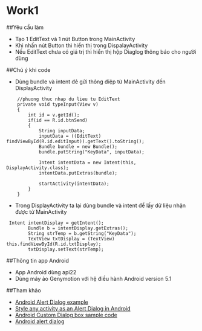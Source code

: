 ﻿# Work1
##Yêu cầu làm
+ Tạo 1 EditText và 1 nút Button trong MainActivity
+ Khi nhấn nút Button thì hiển thị trong DispalayActivity
+ Nếu EditText chưa có giá trị thì hiển thị hộp Diaglog thông báo cho người dùng

##Chú ý khi code
+ Dùng bundle và intent đẻ gửi thông điệp từ MainActivity đến DisplayActivity
```
    //phuong thuc nhap du lieu tu EditText
    private void typeInput(View v)
    {
        int id = v.getId();
        if(id == R.id.btnSend)
        {
            String inputData;
            inputData = ((EditText) findViewById(R.id.editInput)).getText().toString();
            Bundle bundle = new Bundle();
            bundle.putString("KeyData", inputData);

            Intent intentData = new Intent(this, DisplayActivity.class);
            intentData.putExtras(bundle);

            startActivity(intentData);
        }
    }
```

+ Trong  DisplayActivity ta lại dùng bundle và intent để lấy dữ liệu nhận được từ MainActivity
```
 Intent intentDisplay = getIntent();
        Bundle b = intentDisplay.getExtras();
        String strTemp = b.getString("KeyData");
        TextView txtDisplay = (TextView) this.findViewById(R.id.txtDisplay);
        txtDisplay.setText(strTemp);
```

##Thông tin app Android 
+ App Android dùng api22 
+ Dùng máy ảo Genymotion với hệ điều hành Android version 5.1

##Tham khảo
+ [Android Alert Dialog example](http://www.mkyong.com/android/android-alert-dialog-example/)
+ [Style any activity as an Alert Dialog in Android](http://www.codeproject.com/Tips/623446/Style-Any-Activity-as-an-Alert-Dialog-in-Android)
+ [Android Custom Dialog box sample code](http://www.mysamplecode.com/2011/06/android-custom-dialog-box-sample-code.html)
+ [Android alert dialog](http://www.tutorialspoint.com/android/android_alert_dialoges.htm)
